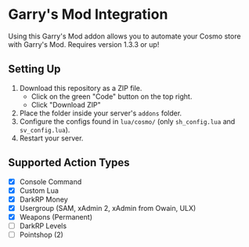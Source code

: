 # Garry's Mod Integration
Using this Garry's Mod addon allows you to automate your Cosmo store with Garry's Mod.
Requires version 1.3.3 or up!

## Setting Up
1. Download this repository as a ZIP file.
    - Click on the green "Code" button on the top right.
    - Click "Download ZIP"
2. Place the folder inside your server's `addons` folder.
3. Configure the configs found in `lua/cosmo/` (only `sh_config.lua` and `sv_config.lua`).
4. Restart your server.

## Supported Action Types
- [x] Console Command
- [x] Custom Lua
- [x] DarkRP Money
- [x] Usergroup (SAM, xAdmin 2, xAdmin from Owain, ULX)
- [x] Weapons (Permanent)
- [ ] DarkRP Levels 
- [ ] Pointshop (2)